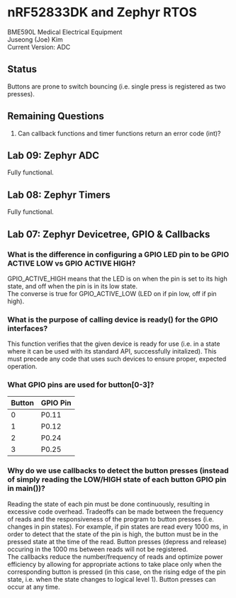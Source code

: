 # nRF52833DK and Zephyr RTOS
BME590L Medical Electrical Equipment  
Juseong (Joe) Kim  
Current Version: ADC

## Status
Buttons are prone to switch bouncing (i.e. single press is registered as two presses).  

## Remaining Questions
1. Can callback functions and timer functions return an error code (int)?

## Lab 09: Zephyr ADC
Fully functional.

## Lab 08: Zephyr Timers
Fully functional.

## Lab 07: Zephyr Devicetree, GPIO & Callbacks
### What is the difference in configuring a GPIO LED pin to be GPIO ACTIVE LOW vs GPIO ACTIVE HIGH?
GPIO_ACTIVE_HIGH means that the LED is on when the pin is set to its high state, and off when the pin is in its low state.  
The converse is true for GPIO_ACTIVE_LOW (LED on if pin low, off if pin high).
### What is the purpose of calling device is ready() for the GPIO interfaces?
This function verifies that the given device is ready for use (i.e. in a state where it can be used with its standard API, successfully initalized). This must precede any code that uses such devices to ensure proper, expected operation.
### What GPIO pins are used for button[0-3]?
| Button | GPIO Pin |
| --- | --- |
| 0 | P0.11 |
| 1 | P0.12 |
| 2 | P0.24 |
| 3 | P0.25 |
### Why do we use callbacks to detect the button presses (instead of simply reading the LOW/HIGH state of each button GPIO pin in main())?
Reading the state of each pin must be done continuously, resulting in excessive code overhead. Tradeoffs can be made between the frequency of reads and the responsiveness of the program to button presses (i.e. changes in pin states). For example, if pin states are read every 1000 ms, in order to detect that the state of the pin is high, the button must be in the pressed state at the time of the read. Button presses (depress and release) occuring in the 1000 ms between reads will not be registered.    
The callbacks reduce the number/frequency of reads and optimize power efficiency by allowing for appropriate actions to take place only when the corresponding button is pressed (in this case, on the rising edge of the pin state, i.e. when the state changes to logical level 1). Button presses can occur at any time.
